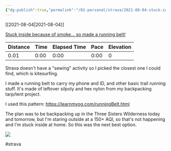 ```yaml
---
{"dg-publish":true,"permalink":"/01-personal/strava/2021-08-04-stuck-inside-because-of-smoke-so-made-a-running-belt/"}
---
```



[[2021-08-04\|2021-08-04]]

[Stuck inside because of smoke... so made a running belt!](https://www.strava.com/activities/5739808151)

| Distance | Time | Elapsed Time | Pace | Elevation |
| -------- | ---- | ------------ | ---- | --------- |
| 0.01     | 0:00 | 0:00         | 0:00 | 0         |


Strava doesn't have a "sewing" activity so I picked the closest one I could find, which is kitesurfing.

I made a running belt to carry my phone and ID, and other basic trail running stuff. It's made of leftover silpoly and hex nylon from my backpacking tarp/tent project.

I used this pattern: https://learnmyog.com/runningBelt.html

The plan was to be backpacking up in the Three Sisters Wilderness today and tomorrow, but I'm staring outside at a 150+ AQI, so that's not happening and I'm stuck inside at home. So this was the next best option.
    
![](https://dgtzuqphqg23d.cloudfront.net/p7kJ--Gtck-mic3VuEcd-4sb7i2ozkwOWuiR3UoAUxc-768x576.jpg)

    

#strava
